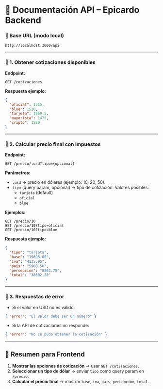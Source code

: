 # 📘 Documentación API – Epicardo Backend

### 🔹 Base URL (modo local)
```
http://localhost:3000/api
```

---

### 🔹 1. Obtener cotizaciones disponibles
**Endpoint:**  
```
GET /cotizaciones
```

**Respuesta ejemplo:**
```json
{
  "oficial": 1515,
  "blue": 1520,
  "tarjeta": 1969.5,
  "mayorista": 1475,
  "cripto": 1550
}
```

---

### 🔹 2. Calcular precio final con impuestos
**Endpoint:**  
```
GET /precio/:usd?tipo={opcional}
```

**Parámetros:**
- `:usd` → precio en dólares (ejemplo: 10, 20, 50).  
- `tipo` (query param, opcional) → tipo de cotización. Valores posibles:  
  - `tarjeta` (default)  
  - `oficial`  
  - `blue`  

**Ejemplos:**
```
GET /precio/10
GET /precio/10?tipo=oficial
GET /precio/10?tipo=blue
```

**Respuesta ejemplo:**
```json
{
  "tipo": "tarjeta",
  "base": "19695.00",
  "iva": "4135.95",
  "pais": "5908.50",
  "percepcion": "8862.75",
  "total": "38602.20"
}
```

---

### 🔹 3. Respuestas de error
- Si el valor en USD no es válido:
```json
{ "error": "El valor debe ser un número" }
```

- Si la API de cotizaciones no responde:
```json
{ "error": "No se pudo obtener la cotización" }
```

---

## 📌 Resumen para Frontend
1. **Mostrar las opciones de cotización** → usar `GET /cotizaciones`.  
2. **Seleccionar un tipo de dólar** → enviar `tipo` como query param en `/precio`.  
3. **Calcular el precio final** → mostrar `base`, `iva`, `pais`, `percepcion`, `total`.  
